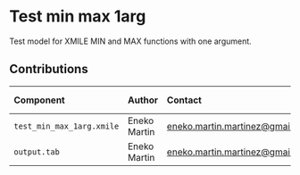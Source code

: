 Test min max 1arg
=================

Test model for XMILE MIN and MAX functions with one argument.

Contributions
-------------

| Component                 | Author          | Contact                         | Date     | Software Version                    |
|:------------------------- |:--------------- |:------------------------------- |:-------- |:----------------------------------- |
| `test_min_max_1arg.xmile`  | Eneko Martin    | eneko.martin.martinez@gmail.com | 04/28/23 | - |
| `output.tab `             | Eneko Martin    | eneko.martin.martinez@gmail.com | 04/28/22 | -  |
